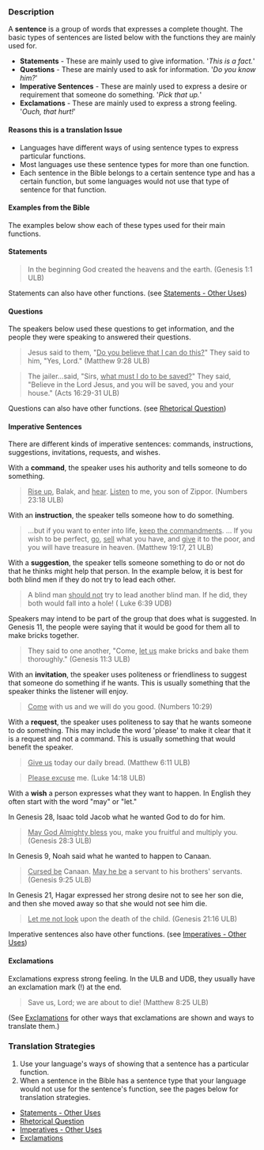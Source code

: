 

### Description 

A **sentence** is a group of words that expresses a complete thought. The basic types of sentences are listed below with the functions they are mainly used for.

  * **Statements**  - These are mainly used to give information. '_This is a fact._'
  * **Questions**  - These are mainly used to ask for information. '_Do you know him?_'
  * **Imperative Sentences**  - These are mainly used to express a desire or requirement that someone do something. '_Pick that up._'
  * **Exclamations**  - These are mainly used to express a strong feeling. '_Ouch, that hurt!_'


#### Reasons this is a translation Issue

  * Languages have different ways of using sentence types to express particular functions. 
  * Most languages use these sentence types for more than one function. 
  * Each sentence in the Bible belongs to a certain sentence type and has a certain function, but some languages would not use that type of sentence for that function.

####  Examples from the Bible

The examples below show each of these types used for their main functions.

####  Statements

>In the beginning God created the heavens and the earth. (Genesis 1:1 ULB)

Statements can also have other functions. (see [Statements - Other Uses](../figs-declarative/01.md))

####  Questions 
The speakers below used these questions to get information, and the people they were speaking to answered their questions.

<blockquote>Jesus said to them, "<u>Do you believe that I can do this?</u>" They said to him, "Yes, Lord." (Matthew 9:28 ULB) </blockquote>
  
<blockquote>The jailer...said, "Sirs, <u>what must I do to be saved?</u>" They said, "Believe in the Lord Jesus, and you will be saved, you and your house." (Acts 16:29-31 ULB)</blockquote>

Questions can also have other functions. (see [Rhetorical Question](../figs-rquestion/01.md))

#### Imperative Sentences

There are different kinds of imperative sentences: commands, instructions, suggestions, invitations, requests, and wishes.

With a **command**, the speaker uses his authority and tells someone to do something.
><u>Rise up</u>, Balak, and <u>hear</u>. <u>Listen</u> to me, you son of Zippor. (Numbers 23:18 ULB)

With an **instruction**, the speaker tells someone how to do something. 
>...but if you want to enter into life, <u>keep the commandments</u>. ... If you wish to be perfect, <u>go</u>, <u>sell</u> what you have, and <u>give</u> it to the poor, and you will have treasure in heaven. (Matthew 19:17, 21 ULB)

With a **suggestion**, the speaker tells someone something to do or not do that he thinks might help that person. In the example below, it is best for both blind men if they do not try to lead each other.

>A blind man <u>should not</u> try to lead another blind man. If he did, they both would fall into a hole! ( Luke 6:39 UDB)

Speakers may intend to be part of the group that does what is suggested. In Genesis 11, the people were saying that it would be good for them all to make bricks together.   
>They said to one another, "Come, <u>let us</u> make bricks and bake them thoroughly." (Genesis 11:3 ULB)  

With an **invitation**, the speaker uses politeness or friendliness to suggest that someone do something if he wants. This is usually something that the speaker thinks the listener will enjoy.
><u>Come</u> with us and we will do you good. (Numbers 10:29)

With a **request**, the speaker uses politeness to say that he wants someone to do something. This may include the word 'please' to make it clear that it is a request and not a command. This is usually something that would benefit the speaker.
<blockquote><u>Give us</u> today our daily bread. (Matthew 6:11 ULB)  </blockquote>

<blockquote><u>Please excuse</u> me. (Luke 14:18 ULB)</blockquote>

With a **wish** a person expresses what they want to happen. In English they often start with the word "may" or "let."

In Genesis 28, Isaac told Jacob what he wanted God to do for him.   
><u>May God Almighty bless</u> you, make you fruitful and multiply you. (Genesis 28:3 ULB)    
    
In Genesis 9, Noah said what he wanted to happen to Canaan.   
><u>Cursed be</u> Canaan. <u>May he be</u> a servant to his brothers' servants. (Genesis 9:25 ULB)   
   
In Genesis 21, Hagar expressed her strong desire not to see her son die, and then she moved away so that she would not see him die.   
><u>Let me not look</u> upon the death of the child. (Genesis 21:16 ULB)   

Imperative sentences also have other functions. (see [Imperatives - Other Uses](../figs-imperative/01.md))

#### Exclamations

Exclamations express strong feeling. In the ULB and UDB, they usually have an exclamation mark (!) at the end. 
>Save us, Lord; we are about to die! (Matthew 8:25 ULB)

(See [Exclamations](../figs-exclamations/01.md) for other ways that exclamations are shown and ways to translate them.)

### Translation Strategies 

1. Use your language's ways of showing that a sentence has a particular function.
1. When a sentence in the Bible has a sentence type that your language would not use for the sentence's function, see the pages below for translation strategies.
 

  * [Statements - Other Uses](../figs-declarative/01.md) 
  * [Rhetorical Question](../figs-rquestion/01.md) 
  * [Imperatives - Other Uses](../figs-imperative/01.md)
  * [Exclamations](../figs-exclamations/01.md)